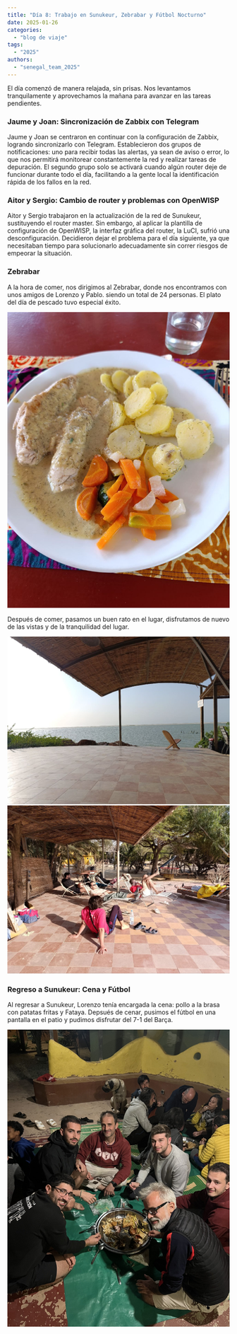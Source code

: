 ```yaml
---
title: "Día 8: Trabajo en Sunukeur, Zebrabar y Fútbol Nocturno"
date: 2025-01-26
categories:
  - "blog de viaje"
tags:
  - "2025"
authors:
  - "senegal_team_2025"
---
```


El día comenzó de manera relajada, sin prisas. Nos levantamos tranquilamente y aprovechamos la mañana para avanzar en las tareas pendientes.

### Jaume y Joan: Sincronización de Zabbix con Telegram

Jaume y Joan se centraron en continuar con la configuración de Zabbix, logrando sincronizarlo con Telegram. Establecieron dos grupos de notificaciones: uno para recibir todas las alertas, ya sean de aviso o error, lo que nos permitirá monitorear constantemente la red y realizar tareas de depuración. El segundo grupo solo se activará cuando algún router deje de funcionar durante todo el día, facilitando a la gente local la identificación rápida de los fallos en la red.

### Aitor y Sergio: Cambio de router y problemas con OpenWISP

Aitor y Sergio trabajaron en la actualización de la red de Sunukeur, sustituyendo el router master. Sin embargo, al aplicar la plantilla de configuración de OpenWISP, la interfaz gráfica del router, la LuCI, sufrió una desconfiguración. Decidieron dejar el problema para el día siguiente, ya que necesitaban tiempo para solucionarlo adecuadamente sin correr riesgos de empeorar la situación.

### Zebrabar

A la hora de comer, nos dirigimos al Zebrabar, donde nos encontramos con unos amigos de Lorenzo y Pablo. siendo un total de 24 personas. El plato del día de pescado tuvo especial éxito.

![Plat du Jour](images/plat_du_jour.jpg "Plat du Jour")

Después de comer, pasamos un buen rato en el lugar, disfrutamos de nuevo de las vistas y de la tranquilidad del lugar.

![vistas Zebra](images/vistas_zebrabar.jpg "Preciosas vistas des del Zebrabar")
![descanso Zebra](images/descanso.jpg "El equuipo descansandopp")

### Regreso a Sunukeur: Cena y Fútbol

Al regresar a Sunukeur, Lorenzo tenía encargada la cena: pollo a la brasa con patatas fritas y Fataya. Depsués de cenar, pusimos el fútbol en una pantalla en el patio y pudimos disfrutar del 7-1 del Barça.

![Cena en Sunukeur](images/foto_cena.JPG "Cena en Sunukeur, con pollo a la brasa")
